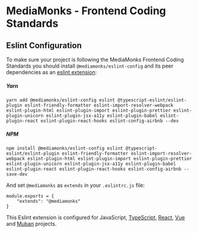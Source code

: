 # MediaMonks - Frontend Coding Standards

## Eslint Configuration

To make sure your project is following the MediaMonks Frontend Coding Standards you should install `@mediamonks/eslint-config` and its peer dependencies as an [eslint extension](https://eslint.org/docs/user-guide/configuring#extending-configuration-files):

##### Yarn
```
yarn add @mediamonks/eslint-config eslint @typescript-eslint/eslint-plugin eslint-friendly-formatter eslint-import-resolver-webpack eslint-plugin-html eslint-plugin-import eslint-plugin-prettier eslint-plugin-unicorn eslint-plugin-jsx-a11y eslint-plugin-babel eslint-plugin-react eslint-plugin-react-hooks eslint-config-airbnb --dev
```

##### NPM
```
npm install @mediamonks/eslint-config eslint @typescript-eslint/eslint-plugin eslint-friendly-formatter eslint-import-resolver-webpack eslint-plugin-html eslint-plugin-import eslint-plugin-prettier eslint-plugin-unicorn eslint-plugin-jsx-a11y eslint-plugin-babel eslint-plugin-react eslint-plugin-react-hooks eslint-config-airbnb --save-dev
```

And set `@mediamonks` as `extends` in your `.eslintrc.js` file:

```
module.exports = {
    "extends": "@mediamonks"
}
```

This Eslint extension is configured for JavaScript, [TypeScript](http://typescriptlang.org/), [React](https://reactjs.org/), [Vue](https://vuejs.org/) and [Muban](https://mediamonks.github.io/muban/) projects.
